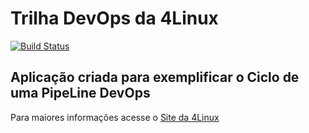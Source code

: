 # Trilha DevOps da 4Linux

<!-- Altere a Flag abaixo com sua URL do Travis -->
[![Build Status](https://travis-ci.org/williamalvessouza/DevOpsLab-HelloWorld.svg?branch=master)](https://travis-ci.org/williamalvessouza/DevOpsLab-HelloWorld)

## Aplicação criada para exemplificar o Ciclo de uma PipeLine DevOps


Para maiores informações acesse o [Site da 4Linux](https://www.4linux.com.br/cursos/devops)
